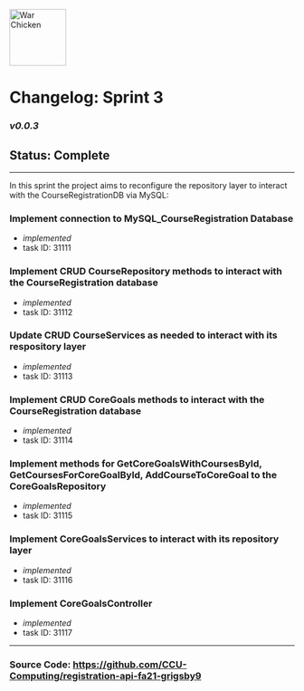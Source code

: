<img
          src="https://upload.wikimedia.org/wikipedia/en/thumb/e/ef/Coastal_Carolina_Chanticleers_logo.svg/1200px-Coastal_Carolina_Chanticleers_logo.svg.png"
          height="100"
          alt="War Chicken"
        />

# Changelog: Sprint 3

### _v0.0.3_

## Status: Complete

---

In this sprint the project aims to reconfigure the repository layer to interact with the CourseRegistrationDB via MySQL:

### Implement connection to MySQL_CourseRegistration Database

- _implemented_
- task ID: 31111

### Implement CRUD CourseRepository methods to interact with the CourseRegistration database

- _implemented_
- task ID: 31112

### Update CRUD CourseServices as needed to interact with its respository layer

- _implemented_
- task ID: 31113

### Implement CRUD CoreGoals methods to interact with the CourseRegistration database

- _implemented_
- task ID: 31114

### Implement methods for GetCoreGoalsWithCoursesById, GetCoursesForCoreGoalById, AddCourseToCoreGoal to the CoreGoalsRepository

- _implemented_
- task ID: 31115

### Implement CoreGoalsServices to interact with its repository layer

- _implemented_
- task ID: 31116

### Implement CoreGoalsController

- _implemented_
- task ID: 31117

---

### Source Code: https://github.com/CCU-Computing/registration-api-fa21-grigsby9
